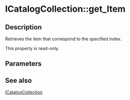# ICatalogCollection::get_Item

## Description

Retrieves the item that correspond to the specified index.

This property is read-only.

## Parameters

## See also

[ICatalogCollection](https://learn.microsoft.com/windows/desktop/api/comadmin/nn-comadmin-icatalogcollection)